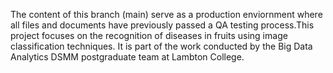 The content of this branch (main) serve as a production enviornment where all files and documents have previously passed a QA testing process.This project focuses on the recognition of diseases in fruits using image classification techniques. It is part of the work conducted by the Big Data Analytics DSMM postgraduate team at Lambton College.

